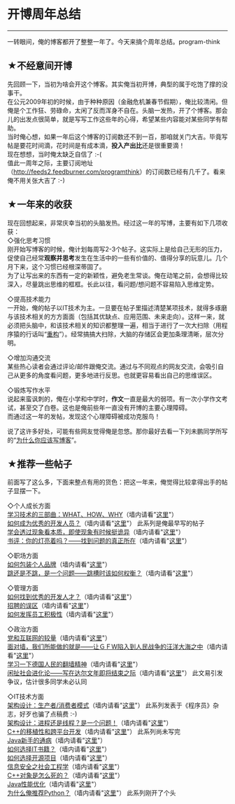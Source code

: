 # 开博周年总结 

-----

 一转眼间，俺的博客都开了整整一年了。今天来搞个周年总结。program-think  
   
 ## ★**不经意间开博** 
 先回顾一下，当初为啥会开这个博客。其实俺当初开博，典型的属于吃饱了撑的没事干。  
 在公元2009年初的时候，由于种种原因（金融危机兼春节假期），俺比较清闲。但俺是个工作狂、劳碌命，太闲了反而浑身不自在。头脑一发热，开了个博客。那会儿的出发点很简单，就是写写工作这些年的心得，希望某些内容能对某些同学有帮助。  
 当时俺心想，如果一年后这个博客的订阅数还不到一百，那咱就关门大吉。毕竟写帖是要花时间滴，花时间是有成本滴，**投入产出比**还是很重要滴！  
 现在想想，当时俺太缺乏自信了 :-(  
 值此一周年之际，主要订阅地址（<http://feeds2.feedburner.com/programthink>）的订阅数已经有几千了。看来俺不用关张大吉了 :-)  
   
 ## ★**一年来的收获** 
 现在回想起来，非常庆幸当初的头脑发热。经过这一年的写博，主要有如下几项收获：  
 ◇强化思考习惯  
 刚开始写博客的时候，俺计划每周写2-3个帖子。这实际上是给自己无形的压力，促使自己经常**观察并思考**发生在生活中的一些有价值的、值得分享的玩意儿。几个月下来，这个习惯已经根深蒂固了。  
 为了让写出来的东西有一定的新颖性，避免老生常谈。俺在动笔之前，会想得比较深入，尽量跳出思维的框框。长此以往，看问题/想问题不容易陷入思维定势。  
   
 ◇提高技术能力  
 一开始，俺的帖子以IT技术为主。一旦要在帖子里描述清楚某项技术，就得多琢磨与该技术相关的方方面面（包括其优缺点、应用范围、未来走向）。这样一来，就必须把头脑中，和该技术相关的知识都整理一遍，相当于进行了一次大扫除（用程序猿的行话叫“[重构](http://zh.wikipedia.org/wiki/%E8%BD%AF%E4%BB%B6%E9%87%8D%E6%9E%84)”）。经常搞搞大扫除，大脑的存储区会更加条理清晰，层次分明。  
   
 ◇增加沟通交流  
 某些热心读者会通过评论/邮件跟俺交流。通过与不同观点的网友交流，会吸引自己从更多的角度看问题，更多地进行反思。也就更容易看出自己的思维误区。  
   
 ◇锻炼写作水平  
 说起来蛮讽刺的，俺在小学和中学时，**作文**一直是最大的弱项。有一次小学作文考试，甚至交了白卷。这也是俺前些年一直没有开博的主要心理障碍。  
 而通过这一年的发帖，发现这个心理障碍被成功克服鸟！  
   
   
 说了这许多好处，可能有些网友觉得俺是忽悠。那你最好去看一下刘未鹏同学所写的“[为什么你应该写博客](http://mindhacks.cn/2009/02/15/why-you-should-start-blogging-now/)”。  
   
 ## ★**推荐一些帖子** 
 前面写了这么多，下面来整点有用的货色：把这一年来，俺觉得比较拿得出手的帖子显摆一下。  
   
 ◇个人成长方面  
 [学习技术的三部曲：WHAT、HOW、WHY](http://program-think.blogspot.com/2009/02/study-technology-in-three-steps.html)（墙内请看"[这里](http://blog.csdn.net/program_think/archive/2009/02/19/3908713.aspx)"）  
 [如何成为优秀的开发人员？](http://program-think.blogspot.com/2009/01/0.html)（墙内请看"[这里](http://blog.csdn.net/program_think/archive/2009/01/18/3825261.aspx)"） 此系列是俺最早写的帖子  
 [学会透过现象看本质，即使现象有时候挺诡异](http://program-think.blogspot.com/2009/02/from-surface-to-essence.html)（墙内请看"[这里](http://blog.csdn.net/program_think/archive/2009/02/02/3858867.aspx)"）  
 [书评：你的灯亮着吗？——找到问题的真正所在](http://program-think.blogspot.com/2009/07/book-review-are-your-lights-on.html)（墙内请看"[这里](http://blog.csdn.net/program_think/archive/2009/07/31/4398781.aspx)"）  
   
 ◇职场方面  
 [如何包装个人品牌](http://program-think.blogspot.com/2009/09/how-to-personal-branding.html)（墙内请看"[这里](http://blog.csdn.net/program_think/archive/2009/09/20/4574233.aspx)"）  
 [跳还是不跳，是一个问题——跳槽时该如何权衡？](http://program-think.blogspot.com/2009/11/job-hopping.html)（墙内请看"[这里](http://blog.csdn.net/program_think/archive/2009/11/09/4792068.aspx)"）  
   
 ◇管理方面  
 [如何找到优秀的开发人才？](http://program-think.blogspot.com/2009/03/80-20-principle-3-management-hire.html)（墙内请看"[这里](http://blog.csdn.net/program_think/archive/2009/03/02/3950819.aspx)"）  
 [招聘的误区](http://program-think.blogspot.com/2009/04/defect-of-hire.html)（墙内请看"[这里](http://blog.csdn.net/program_think/archive/2009/04/13/4071199.aspx)"）  
 [如何发挥员工积极性](http://program-think.blogspot.com/2009/03/80-20-principle-4-management-encourage.html)（墙内请看"[这里](http://blog.csdn.net/program_think/archive/2009/03/12/3982953.aspx)"）  
   
 ◇政治方面  
 [党和互联网的较量](http://program-think.blogspot.com/2009/07/party-pk-internet.html)（墙内请看"[这里](http://program-think.spaces.live.com/blog/cns%21F5B0090663FEEADA%21149.entry)"）  
 [面对墙，我们所能做的就是——让ＧＦW陷入到人民战争的汪洋大海之中](http://program-think.blogspot.com/2009/10/use-people-war-to-anti-gfw.html)（墙内请看"[这里](http://program-think.spaces.live.com/blog/cns%21F5B0090663FEEADA%21263.entry)"）  
 [学习一下德国人民的翻墙精神](http://program-think.blogspot.com/2009/07/break-through-berlin-wall.html)（墙内请看"[这里](http://program-think.spaces.live.com/blog/cns%21F5B0090663FEEADA%21163.entry)"）  
 [闲扯社会进化论——写在达尔文年即将结束之际](http://program-think.blogspot.com/2009/12/social-darwinism.html)（墙内请看"[这里](http://program-think.spaces.live.com/blog/cns%21F5B0090663FEEADA%21409.entry)"） 此文易引发争议，估计很多同学未必认同  
   
 ◇IT技术方面  
 [架构设计：生产者/消费者模式](http://program-think.blogspot.com/2009/03/producer-consumer-pattern-0-overview.html)（墙内请看"[这里](http://blog.csdn.net/program_think/archive/2009/03/25/4022087.aspx)"） 此系列发表于《程序员》杂志，好歹也骗了点稿费 :-)  
 [架构设计：进程还是线程？是一个问题！](http://program-think.blogspot.com/2009/02/multi-process-vs-multi-thread.html)（墙内请看"[这里](http://blog.csdn.net/program_think/archive/2009/02/22/3923076.aspx)"）  
 [C++的移植性和跨平台开发](http://program-think.blogspot.com/2009/01/cxx-cross-platform-develop-0-overview.html)（墙内请看"[这里](http://blog.csdn.net/program_think/archive/2009/01/26/3853394.aspx)"） 此系列尚未写完  
 [Java新手的通病](http://program-think.blogspot.com/2009/01/defect-of-java-beginner-0-overview.html)（墙内请看"[这里](http://blog.csdn.net/program_think/archive/2009/01/29/3854614.aspx)"）  
 [如何选择IT书籍？](http://program-think.blogspot.com/2009/01/choose-it-book.html)（墙内请看"[这里](http://blog.csdn.net/program_think/archive/2009/01/21/3849281.aspx)"）  
 [如何选择开源项目](http://program-think.blogspot.com/2009/02/how-to-choose-opensource-project.html)（墙内请看"[这里](http://blog.csdn.net/program_think/archive/2009/02/13/3887913.aspx)"）  
 [信息安全之社会工程学](http://program-think.blogspot.com/2009/05/social-engineering-0-overview.html)（墙内请看"[这里](http://blog.csdn.net/program_think/archive/2009/05/05/4152922.aspx)"）  
 [C++对象是怎么死的？](http://program-think.blogspot.com/2009/02/cxx-object-destroy-overview.html)（墙内请看"[这里](http://blog.csdn.net/program_think/archive/2009/02/26/3939085.aspx)"）  
 [Java性能优化](http://program-think.blogspot.com/2009/03/java-performance-tuning-0-overview.html)（墙内请看"[这里](http://blog.csdn.net/program_think/archive/2009/03/16/3996142.aspx)"）  
 [为什么俺推荐Python？](http://program-think.blogspot.com/2009/08/why-choose-python-0-overview.html)（墙内请看"[这里](http://blog.csdn.net/program_think/archive/2009/08/10/4432372.aspx)"） 此系列刚开了个头 